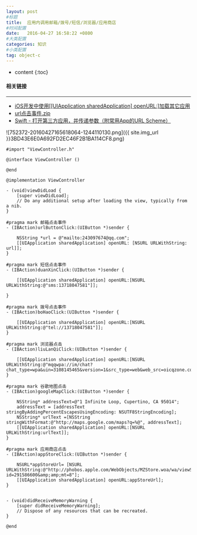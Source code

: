 ```yaml
---
layout: post
#标题
title:  应用内调用邮箱/拨号/短信/浏览器/应用商店
#时间配置
date:   2016-04-27 16:58:22 +0800
#大类配置
categories: 知识
#小类配置
tag: object-c
---
```


* content
{:toc}

#### 相关链接
---

* <a href="http://blog.csdn.net/hengshujiyi/article/details/21172127" target="_blank">iOS开发中使用[[UIApplication sharedApplication] openURL:]加载其它应用</a><br>
* <a href="http://files.cnblogs.com/files/AnchoriteFiliGod/url点击事件.zip" target="_blank">url点击事件.zip</a><br>
* <a href="http://www.hangge.com/blog/cache/detail_1141.html" target="_blank">Swift - 打开第三方应用，并传递参数（附常用App的URL Scheme）</a><br>

![752372-20160427165618064-1244110130.png]({{ site.img_url }}3BD43E6E0A692FD2EC46F2B1BA114CF8.png)

```objc
#import "ViewController.h"

@interface ViewController ()

@end

@implementation ViewController

- (void)viewDidLoad {
    [super viewDidLoad];
    // Do any additional setup after loading the view, typically from a nib.
}

#pragma mark 邮箱点击事件
- (IBAction)urlButtonClick:(UIButton *)sender {
    
    NSString *url = @"mailto:243097674@qq.com";
    [[UIApplication sharedApplication] openURL: [NSURL URLWithString: url]];
}

#pragma mark 短信点击事件
- (IBAction)duanXinClick:(UIButton *)sender {
    
    [[UIApplication sharedApplication] openURL:[NSURL URLWithString:@"sms:13718047581"]];
    
}

#pragma mark 拨号点击事件
- (IBAction)boHaoClick:(UIButton *)sender {
    
    [[UIApplication sharedApplication] openURL:[NSURL URLWithString:@"tel://13718047581"]];
}

#pragma mark 浏览器点击
- (IBAction)liuLanQiClick:(UIButton *)sender {
    
    [[UIApplication sharedApplication] openURL:[NSURL URLWithString:@"mqqwpa://im/chat?chat_type=wpa&uin=3108145465&version=1&src_type=web&web_src=oicqzone.com"]];
}

#pragma mark 谷歌地图点击
- (IBAction)googleMapClick:(UIButton *)sender {
    
    NSString* addressText=@"1 Infinite Loop, Cupertino, CA 95014";
    addressText = [addressText stringByAddingPercentEscapesUsingEncoding: NSUTF8StringEncoding];
    NSString* urlText =[NSString stringWithFormat:@"http://maps.google.com/maps?q=%@", addressText];
    [[UIApplication sharedApplication] openURL:[NSURL URLWithString:urlText]];
}

#pragma mark 应用商店点击
- (IBAction)appStoreClick:(UIButton *)sender {
    
    NSURL*appStoreUrl= [NSURL URLWithString:@"http://phobos.apple.com/WebObjects/MZStore.woa/wa/viewSoftware?id=291586600&amp;amp;mt=8"];
    [[UIApplication sharedApplication] openURL:appStoreUrl];
}


- (void)didReceiveMemoryWarning {
    [super didReceiveMemoryWarning];
    // Dispose of any resources that can be recreated.
}

@end
```